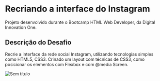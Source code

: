 # Recriando a interface do Instagram

Projeto desenvolvido durante o Bootcamp HTML Web Developer, da Digital Innovation One.

## Descrição do Desafio

Recrie a interface da rede social Instagram, utilizando tecnologias simples como HTML5, CSS3.
Crinado um layout com técnicas de CSS3, como posicionar os elementos com Flexbox e com @media Screen.

![Sem título](https://user-images.githubusercontent.com/84294007/206727642-9fe95385-61e7-43f7-9c97-3060d634d3f1.png)
